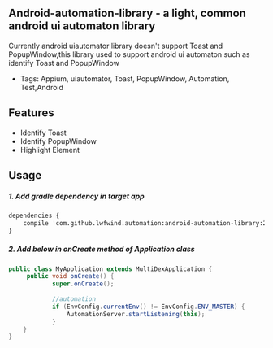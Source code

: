 ## Android-automation-library - a light, common android ui automaton library

Currently android uiautomator library doesn't support Toast and PopupWindow,this library used to support android ui automaton such as identify Toast and PopupWindow
* Tags: Appium, uiautomator, Toast, PopupWindow, Automation, Test,Android

## Features
* Identify Toast
* Identify PopupWindow
* Highlight Element

## Usage
##### 1. Add gradle dependency in target app
```xml
dependencies {
    compile 'com.github.lwfwind.automation:android-automation-library:2.1'
}
```

##### 2. Add below in onCreate method of Application class

```java
public class MyApplication extends MultiDexApplication {
     public void onCreate() {
            super.onCreate();
    
            //automation
            if (EnvConfig.currentEnv() != EnvConfig.ENV_MASTER) {
                AutomationServer.startListening(this);
            }
    }
}
```

